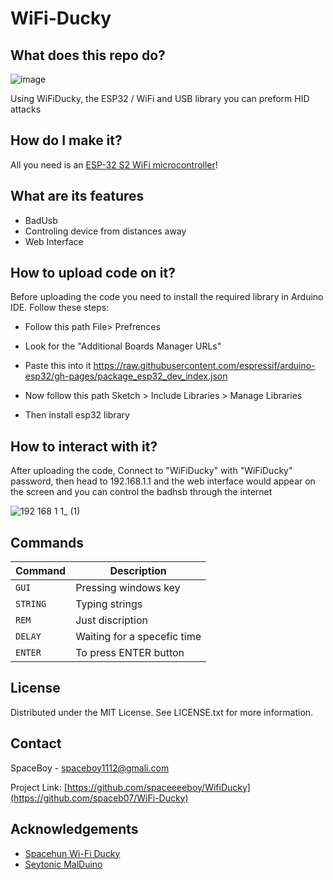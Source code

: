 # WiFi-Ducky




## What does this repo do?


![image](https://github.com/freakpunk/WiFi-Ducky/assets/97615989/7191d3be-e2df-4199-a90c-b93777c535b0)

Using WiFiDucky, the ESP32 / WiFi and USB library you can preform HID attacks


## How do I make it?
All you need is an [ESP-32 S2 WiFi microcontroller]()!  



<!-- Features -->
## What are its features

- BadUsb
- Controling device from distances away
- Web Interface


<!-- Installation -->
## How to upload code on it?

Before uploading the code you need to install the required library in Arduino IDE. Follow these steps:

- Follow this path File> Prefrences
- Look for the "Additional Boards Manager URLs"
- Paste this into it https://raw.githubusercontent.com/espressif/arduino-esp32/gh-pages/package_esp32_dev_index.json

- Now follow this path Sketch > Include Libraries > Manage Libraries
- Then install esp32 library

   
<!-- Usage -->
## How to interact with it?

After uploading the code, Connect to "WiFiDucky" with "WiFiDucky" password, then head to 192.168.1.1 and the web interface would appear on the screen and you can control the badhsb through the internet

![192 168 1 1_ (1)](https://github.com/spaceeeeboy/Wifi-Ducky/assets/97615989/95a227b3-1617-4f7d-a187-3d3b88518d56)

## Commands

| Command | Description |
| --- | --- |
| `GUI` | Pressing windows key |
| `STRING` | Typing strings |
| `REM` | Just discription |
| `DELAY` | Waiting for a specefic time |
| `ENTER` | To press ENTER button |
<!-- License -->
## License

Distributed under the MIT License. See LICENSE.txt for more information.


<!-- Contact -->
## Contact

SpaceBoy - spaceboy1112@gmali.com

Project Link: [https://github.com/spaceeeeboy/WifiDucky](https://github.com/spaceb07/WiFi-Ducky)

<!-- Acknowledgments -->
## Acknowledgements 

 - [Spacehun Wi-Fi Ducky](https://github.com/spacehuhn/wifi_ducky)
 - [Seytonic MalDuino](https://github.com/Seytonic/malduino)

